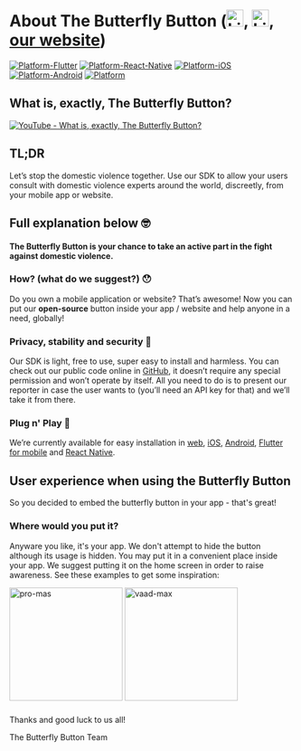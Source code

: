 # About The Butterfly Button ([<img src="https://butterfly-button.web.app/img/facebook.png" alt="LinkedIn" width="30"/>](https://www.facebook.com/thebutterflybutton), [<img src="https://butterfly-button.web.app/img/linkedin.png" alt="LinkedIn" width="30"/>](https://www.linkedin.com/company/butterfly-button), [our website](https://butterfly-button.com))

[![Platform-Flutter](https://img.shields.io/badge/Platform-Flutter-blue.svg)](https://github.com/TheButterflySDK/Flutter)
[![Platform-React-Native](https://img.shields.io/badge/Platform-ReactNative-blue.svg)](https://github.com/TheButterflySDK/React-Native)
[![Platform-iOS](https://img.shields.io/badge/Platform-iOS-lightgray.svg)](https://github.com/TheButterflySDK/iOS)
[![Platform-Android](https://img.shields.io/badge/Platform-Android-green.svg)](https://github.com/TheButterflySDK/Android)
[![Platform](https://img.shields.io/badge/Platform-Web-white.svg)](https://github.com/TheButterflySDK/Web)

## What is, exactly, The Butterfly Button?

[![YouTube - What is, exactly, The Butterfly Button?](https://img.youtube.com/vi/IZKzbkUj3DI/0.jpg)](https://www.youtube.com/watch?v=uyKVbDYggUY)

## TL;DR
Let’s stop the domestic violence together. Use our SDK to allow your users consult with domestic violence experts around the world, discreetly, from your mobile app or website.


## Full explanation below 🤓

#### The Butterfly Button is your chance to take an active part in the fight against domestic violence.

### How? (what do we suggest?) 😯
Do you own a mobile application or website? That’s awesome! Now you can put our **open-source** button inside your app / website and help anyone in a need, globally!

### Privacy, stability and security 🤝
Our SDK is light, free to use, super easy to install and harmless. You can check out our public code online in [GitHub](https://github.com/TheButterflySDK?tab=repositories), it doesn’t require any special permission and won’t operate by itself. All you need to do is to present our reporter in case the user wants to (you’ll need an API key for that) and we’ll take it from there.

### Plug n' Play 🔌
We’re currently available for easy installation in [web](https://github.com/TheButterflySDK/Web), [iOS](https://github.com/TheButterflySDK/iOS), [Android](https://github.com/TheButterflySDK/Android), [Flutter for mobile](https://github.com/TheButterflySDK/Flutter) and [React Native](https://github.com/TheButterflySDK/React-Native).


## User experience when using the Butterfly Button
So you decided to embed the butterfly button in your app - that's great!

### Where would you put it?
Anyware you like, it's your app. We don't attempt to hide the button although its usage is hidden. You may put it in a convenient place inside your app. We suggest putting it on the home screen in order to raise awareness.
See these examples to get some inspiration:


<img src="https://user-images.githubusercontent.com/100164625/203774493-afe13433-7839-47aa-bc80-a1cef0c32f6d.jpeg" alt="pro-mas" style="width:200px;"/> <img src="https://user-images.githubusercontent.com/100164625/203774502-d0cee942-24f5-4d39-973a-cb6c392ec99e.jpeg" alt="vaad-max" style="width:200px;"/>



###


Thanks and good luck to us all!

The Butterfly Button Team

